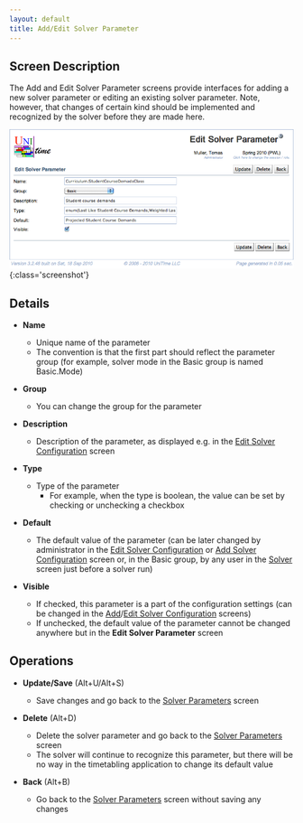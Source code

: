 ```yaml
---
layout: default
title: Add/Edit Solver Parameter
---
```



## Screen Description

The Add and Edit Solver Parameter screens provide interfaces for adding a new solver parameter or editing an existing solver parameter. Note, however, that changes of certain kind should be implemented and recognized by the solver before they are made here.

![Edit Solver Parameter](images/edit-solver-parameter-1.png){:class='screenshot'}

## Details

* **Name**
	* Unique name of the parameter
	* The convention is that the first part should reflect the parameter group (for example, solver mode in the Basic group is named Basic.Mode)

* **Group**
	* You can change the group for the parameter

* **Description**
	* Description of the parameter, as displayed e.g. in the [Edit Solver Configuration](edit-solver-configuration) screen

* **Type**
	* Type of the parameter
		* For example, when the type is boolean, the value can be set by checking or unchecking a checkbox

* **Default**
	* The default value of the parameter (can be later changed by administrator in the [Edit Solver Configuration](edit-solver-configuration) or [Add Solver Configuration](add-solver-configuration) screen or, in the Basic group, by any user in the [Solver](solver) screen just before a solver run)

* **Visible**
	* If checked, this parameter is a part of the configuration settings (can be changed in the [Add](add-solver-configuration)/[Edit Solver Configuration](edit-solver-configuration) screens)
	* If unchecked, the default value of the parameter cannot be changed anywhere but in the **Edit Solver Parameter** screen

## Operations

* **Update/Save** (Alt+U/Alt+S)
	* Save changes and go back to the [Solver Parameters](solver-parameters) screen

* **Delete** (Alt+D)
	* Delete the solver parameter and go back to the [Solver Parameters](solver-parameters) screen
	* The solver will continue to recognize this parameter, but there will be no way in the timetabling application to change its default value

* **Back** (Alt+B)
	* Go back to the [Solver Parameters](solver-parameters) screen without saving any changes
